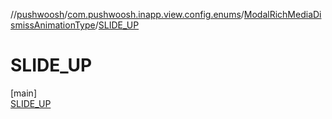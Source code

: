 //[pushwoosh](../../../../index.md)/[com.pushwoosh.inapp.view.config.enums](../../index.md)/[ModalRichMediaDismissAnimationType](../index.md)/[SLIDE_UP](index.md)

# SLIDE_UP

[main]\
[SLIDE_UP](index.md)
